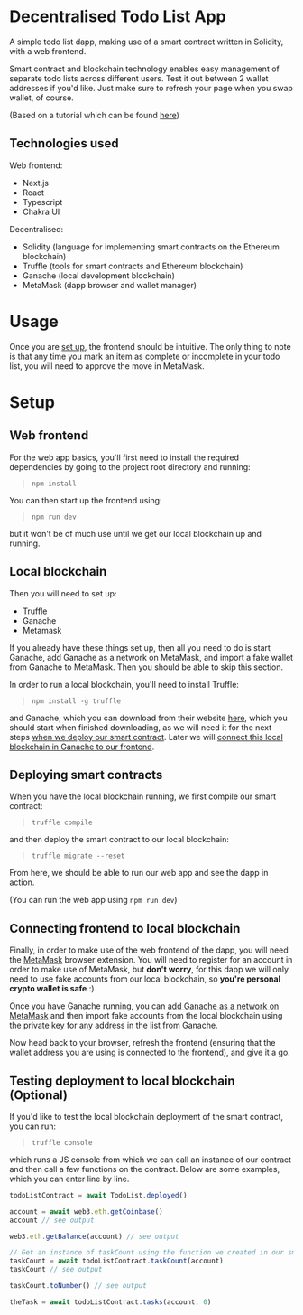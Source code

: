 # Decentralised Todo List App
A simple todo list dapp, making use of a smart contract written in Solidity, with a web frontend.

Smart contract and blockchain technology enables easy management of separate todo lists across different users. Test it out between 2 wallet addresses if you'd like. Just make sure to refresh your page when you swap wallet, of course.

(Based on a tutorial which can be found [here](https://www.youtube.com/watch?v=cyKvTo89HRY))

## Technologies used
Web frontend:
- Next.js
- React
- Typescript
- Chakra UI

Decentralised:
- Solidity (language for implementing smart contracts on the Ethereum blockchain)
- Truffle (tools for smart contracts and Ethereum blockchain)
- Ganache (local development blockchain)
- MetaMask (dapp browser and wallet manager)

# Usage
Once you are [set up](#setup), the frontend should be intuitive. The only thing to note is that any time you mark an item as complete or incomplete in your todo list, you will need to approve the move in MetaMask.

# Setup

## Web frontend
For the web app basics, you'll first need to install the required dependencies by going to the project root directory and running:

> `npm install`

You can then start up the frontend using:

> `npm run dev`

but it won't be of much use until we get our local blockchain up and running.

## Local blockchain

Then you will need to set up:
- Truffle
- Ganache
- Metamask

If you already have these things set up, then all you need to do is start Ganache, add Ganache as a network on MetaMask, and import a fake wallet from Ganache to MetaMask. Then you should be able to skip this section. 

In order to run a local blockchain, you'll need to install Truffle:

>`npm install -g truffle`

and Ganache, which you can download from their website [here](https://trufflesuite.com/ganache/), which you should start when finished downloading, as we will need it for the next steps [when we deploy our smart contract](#deploying-local-blockchain). Later we will [connect this local blockchain in Ganache to our frontend](#connecting-frontend-to-local-blockchain).

## Deploying smart contracts
When you have the local blockchain running, we first compile our smart contract:

> `truffle compile`

and then deploy the smart contract to our local blockchain:

> `truffle migrate --reset`

From here, we should be able to run our web app and see the dapp in action.

(You can run the web app using `npm run dev`)

## Connecting frontend to local blockchain
Finally, in order to make use of the web frontend of the dapp, you will need the [MetaMask](https://metamask.io/) browser extension. You will need to register for an account in order to make use of MetaMask, but __don't worry__, for this dapp we will only need to use fake accounts from our local blockchain, so __you're personal crypto wallet is safe__ :)

Once you have Ganache running, you can [add Ganache as a network on MetaMask](https://dapp-world.com/blogs/01/how-to-connect-ganache-with-metamask-and-deploy-smart-contracts-on-remix-without-1619847868947) and then import fake accounts from the local blockchain using the private key for any address in the list from Ganache.

Now head back to your browser, refresh the frontend (ensuring that the wallet address you are using is connected to the frontend), and give it a go.

## Testing deployment to local blockchain (Optional)
If you'd like to test the local blockchain deployment of the smart contract, you can run:

> `truffle console`

which runs a JS console from which we can call an instance of our contract and then call a few functions on the contract. Below are some examples, which you can enter line by line.

```js
todoListContract = await TodoList.deployed()

account = await web3.eth.getCoinbase()
account // see output

web3.eth.getBalance(account) // see output

// Get an instance of taskCount using the function we created in our smart contract
taskCount = await todoListContract.taskCount(account)
taskCount // see output

taskCount.toNumber() // see output

theTask = await todoListContract.tasks(account, 0)
```